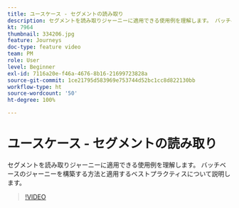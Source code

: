 ```yaml
---
title: ユースケース - セグメントの読み取り
description: セグメントを読み取りジャーニーに適用できる使用例を理解します。 バッチベースのジャーニーを構築する方法と適用するベストプラクティスについて説明します。
kt: 7964
thumbnail: 334206.jpg
feature: Journeys
doc-type: feature video
team: PM
role: User
level: Beginner
exl-id: 7116a20e-f46a-4676-8b16-21699723828a
source-git-commit: 1ce21795d583969e753744d52bc1cc8d822130bb
workflow-type: ht
source-wordcount: '50'
ht-degree: 100%

---
```


# ユースケース - セグメントの読み取り

セグメントを読み取りジャーニーに適用できる使用例を理解します。 バッチベースのジャーニーを構築する方法と適用するベストプラクティスについて説明します。

>[!VIDEO](https://video.tv.adobe.com/v/334206?quality=12)
